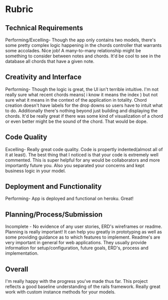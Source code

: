 # Rubric

## Technical Requirements
Performing/Excelling- Though the app only contains two models, there's some pretty complex logic happening in the chords controller that warrants some accolades. Nice job! A many-to-many relationship might be something to consider between notes and chords. It'd be cool to see in the database all chords that have a given note.

## Creativity and Interface
Performing- Though the logic is great, the UI isn't terrible intuitive.  I'm not really sure what recent chords means( i know it means the index ) but not sure what it means in the context of the application in totality. Chord creation doesn't have labels for the drop downs so users have to intuit what to do. Additionally there's nothing beyond just building and displaying the chords. It'd be really great if there was some kind of visualization of a chord or even better might be the sound of the chord. That would be dope.

## Code Quality
Excelling- Really great code quality. Code is propertly indented(almost all of it at least). The best thing that I noticed is that your code is extremely well commented. This is super helpful for any would be collaborators and more importantly future you. Also you separated your concerns and kept business logic in your model.

## Deployment and Functionality
Performing- App is deployed and functional on heroku. Great!

## Planning/Process/Submission
Incomplete - No evidence of any user stories, ERD's  wireframes or readme. Planning is really important! It can help you greatly in prototyping as well as some providing guidance as to which features to implement. Readme's are very important in general for web applications. They usually provide information for setup/configuration, future goals, ERD's, process and implementation.

## Overall
I'm really happy with the progress you've made thus far. This project reflects a good baseline understanding of the rails framework.  Really great work with custom instance methods for your models.
